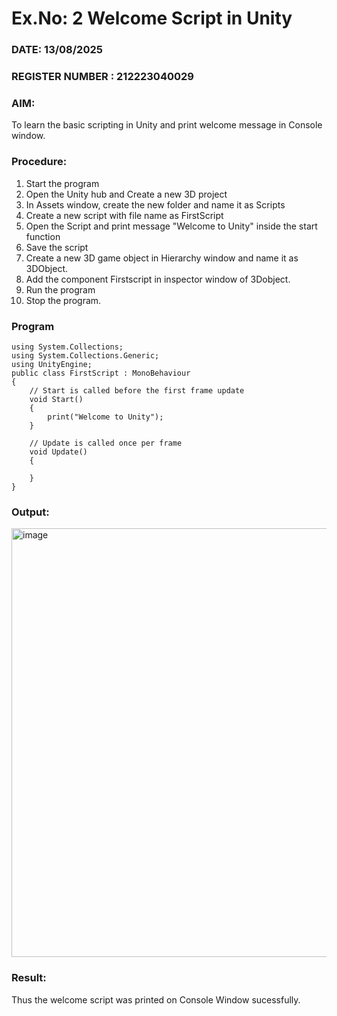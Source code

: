 # Ex.No: 2  Welcome Script in Unity
### DATE: 13/08/2025                                                                           
### REGISTER NUMBER : 212223040029

### AIM: 
 To learn the basic scripting in Unity and print welcome message in Console window. 
### Procedure:
1. Start the program
2. Open the Unity hub and Create a new 3D project
3. In Assets window, create the new folder and name it as Scripts
4. Create a new script with file name as FirstScript
5. Open the Script and print message "Welcome to Unity" inside the start function
6. Save the script
7. Create a new 3D game object in Hierarchy window and name it as 3DObject.
8. Add the component Firstscript in inspector window of 3Dobject.
9. Run the program
10. Stop the program.
### Program 
```
using System.Collections;
using System.Collections.Generic;
using UnityEngine;
public class FirstScript : MonoBehaviour
{
    // Start is called before the first frame update
    void Start()
    {
        print("Welcome to Unity");
    }

    // Update is called once per frame
    void Update()
    {
        
    }
}
```
### Output:
<img width="1263" height="686" alt="image" src="https://github.com/user-attachments/assets/8d0c8edd-7ec9-455b-8261-4ec6c7feec4e" />


### Result:
Thus the welcome script was printed on Console Window  sucessfully.

